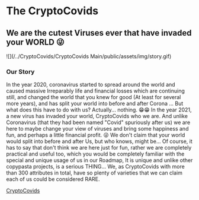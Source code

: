 # The CryptoCovids
## We are the cutest Viruses ever that have invaded your WORLD 😜

![](/../CryptoCovids/CryptoCovids Main/public/assets/img/story.gif)




### Our Story

In the year 2020, coronavirus started to spread around the world and caused massive Irreparably life and financial losses which are continuing still, and changed the world that you knew for good (At least for several more years), and has split your world into before and after Corona ...
But what does this have to do with us?
Actually... nothing. 😁😁
In the year 2021, a new virus has invaded your world, CryptoCovids who we are. And unlike Coronavirus (that they had been named "Covid" spuriously after us) we are here to maybe change your view of viruses and bring some happiness and fun, and perhaps a little financial profit. 😜
We don't claim that your world would split into before and after Us, but who knows, might be...
Of course, it has to say that don't think we are here just for fun, rather we are completely practical and useful too, which you would be completely familiar with the special and unique usage of us in our Roadmap, It is unique and unlike other copypasta projects, is a serious THING...
We, as CryptoCovids with more than 300 attributes in total, have so plenty of varieties that we can claim each of us could be considered RARE.

[CryptoCovids](https://www.CryptoCovids.com)